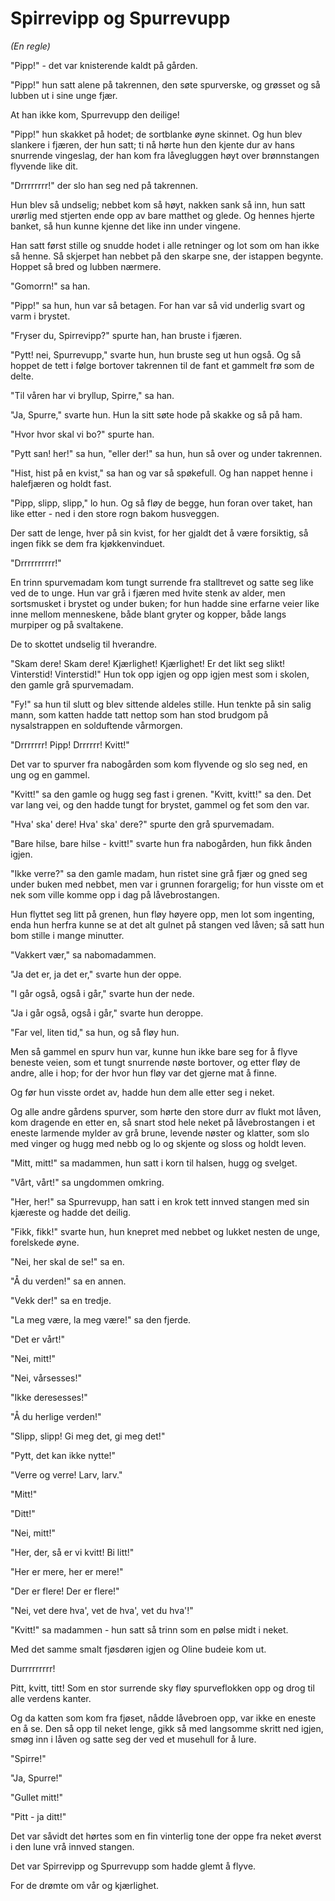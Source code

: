 # Spirrevipp og Spurrevupp

*(En regle)*

"Pipp!" - det var knisterende kaldt på gården.

"Pipp!" hun satt alene på takrennen, den søte spurverske, og grøsset og så lubben ut i sine unge fjær.

At han ikke kom, Spurrevupp den deilige!

"Pipp!" hun skakket på hodet; de sortblanke øyne skinnet. Og hun blev slankere i fjæren, der hun satt; ti nå hørte hun den kjente dur av hans snurrende vingeslag, der han kom fra låvegluggen høyt over brønnstangen flyvende like dit.

"Drrrrrrrr!" der slo han seg ned på takrennen.

Hun blev så undselig; nebbet kom så høyt, nakken sank så inn, hun satt urørlig med stjerten ende opp av bare matthet og glede. Og hennes hjerte banket, så hun kunne kjenne det like inn under vingene.

Han satt først stille og snudde hodet i alle retninger og lot som om han ikke så henne. Så skjerpet han nebbet på den skarpe sne, der istappen begynte. Hoppet så bred og lubben nærmere.

"Gomorrn!" sa han.

"Pipp!" sa hun, hun var så betagen. For han var så vid underlig svart og varm i brystet.

"Fryser du, Spirrevipp?" spurte han, han bruste i fjæren.

"Pytt! nei, Spurrevupp," svarte hun, hun bruste seg ut hun også. Og så hoppet de tett i følge bortover takrennen til de fant et gammelt frø som de delte.

"Til våren har vi bryllup, Spirre," sa han.

"Ja, Spurre," svarte hun. Hun la sitt søte hode på skakke og så på ham.

"Hvor hvor skal vi bo?" spurte han.

"Pytt san! her!" sa hun, "eller der!" sa hun, hun så over og under takrennen.

"Hist, hist på en kvist," sa han og var så spøkefull. Og han nappet henne i halefjæren og holdt fast.

"Pipp, slipp, slipp," lo hun. Og så fløy de begge, hun foran over taket, han like etter - ned i den store rogn bakom husveggen.

Der satt de lenge, hver på sin kvist, for her gjaldt det å være forsiktig, så ingen fikk se dem fra kjøkkenvinduet.

"Drrrrrrrrrr!"

En trinn spurvemadam kom tungt surrende fra stalltrevet og satte seg like ved de to unge. Hun var grå i fjæren med hvite stenk av alder, men sortsmusket i brystet og under buken; for hun hadde sine erfarne veier like inne mellom menneskene, både blant gryter og kopper, både langs murpiper og på svaltakene.

De to skottet undselig til hverandre.

"Skam dere! Skam dere! Kjærlighet! Kjærlighet! Er det likt seg slikt! Vinterstid! Vinterstid!" Hun tok opp igjen og opp igjen mest som i skolen, den gamle grå spurvemadam.

"Fy!" sa hun til slutt og blev sittende aldeles stille. Hun tenkte på sin salig mann, som katten hadde tatt nettop som han stod brudgom på nysalstrappen en solduftende vårmorgen.

"Drrrrrrr! Pipp! Drrrrrr! Kvitt!"

Det var to spurver fra nabogården som kom flyvende og slo seg ned, en ung og en gammel.

"Kvitt!" sa den gamle og hugg seg fast i grenen. "Kvitt, kvitt!" sa den. Det var lang vei, og den hadde tungt for brystet, gammel og fet som den var.

"Hva' ska' dere! Hva' ska' dere?" spurte den grå spurvemadam.

"Bare hilse, bare hilse - kvitt!" svarte hun fra nabogården, hun fikk ånden igjen.

"Ikke verre?" sa den gamle madam, hun ristet sine grå fjær og gned seg under buken med nebbet, men var i grunnen forargelig; for hun visste om et nek som ville komme opp i dag på låvebrostangen.

Hun flyttet seg litt på grenen, hun fløy høyere opp, men lot som ingenting, enda hun herfra kunne se at det alt gulnet på stangen ved låven; så satt hun bom stille i mange minutter.

"Vakkert vær," sa nabomadammen.

"Ja det er, ja det er," svarte hun der oppe.

"I går også, også i går," svarte hun der nede.

"Ja i går også, også i går," svarte hun deroppe.

"Far vel, liten tid," sa hun, og så fløy hun.

Men så gammel en spurv hun var, kunne hun ikke bare seg for å flyve beneste veien, som et tungt snurrende nøste bortover, og etter fløy de andre, alle i hop; for der hvor hun fløy var det gjerne mat å finne.

Og før hun visste ordet av, hadde hun dem alle etter seg i neket.

Og alle andre gårdens spurver, som hørte den store durr av flukt mot låven, kom dragende en etter en, så snart stod hele neket på låvebrostangen i et eneste larmende mylder av grå brune, levende nøster og klatter, som slo med vinger og hugg med nebb og lo og skjente og sloss og holdt leven.

"Mitt, mitt!" sa madammen, hun satt i korn til halsen, hugg og svelget.

"Vårt, vårt!" sa ungdommen omkring.

"Her, her!" sa Spurrevupp, han satt i en krok tett innved stangen med sin kjæreste og hadde det deilig.

"Fikk, fikk!" svarte hun, hun knepret med nebbet og lukket nesten de unge, forelskede øyne.

"Nei, her skal de se!" sa en.

"Å du verden!" sa en annen.

"Vekk der!" sa en tredje.

"La meg være, la meg være!" sa den fjerde.

"Det er vårt!"

"Nei, mitt!"

"Nei, vårsesses!"

"Ikke deresesses!"

"Å du herlige verden!"

"Slipp, slipp! Gi meg det, gi meg det!"

"Pytt, det kan ikke nytte!"

"Verre og verre! Larv, larv."

"Mitt!"

"Ditt!"

"Nei, mitt!"

"Her, der, så er vi kvitt! Bi litt!"

"Her er mere, her er mere!"

"Der er flere! Der er flere!"

"Nei, vet dere hva', vet de hva', vet du hva'!"

"Kvitt!" sa madammen - hun satt så trinn som en pølse midt i neket.

Med det samme smalt fjøsdøren igjen og Oline budeie kom ut.

Durrrrrrrrr!

Pitt, kvitt, titt! Som en stor surrende sky fløy spurveflokken opp og drog til alle verdens kanter.

Og da katten som kom fra fjøset, nådde låvebroen opp, var ikke en eneste en å se. Den så opp til neket lenge, gikk så med langsomme skritt ned igjen, smøg inn i låven og satte seg der ved et musehull for å lure.

"Spirre!"

"Ja, Spurre!"

"Gullet mitt!"

"Pitt - ja ditt!"

Det var såvidt det hørtes som en fin vinterlig tone der oppe fra neket øverst i den lune vrå innved stangen.

Det var Spirrevipp og Spurrevupp som hadde glemt å flyve.

For de drømte om vår og kjærlighet.